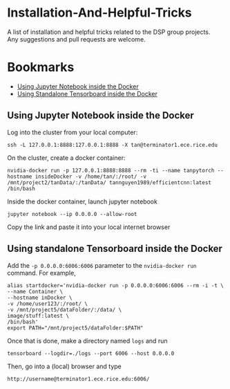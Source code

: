 # Installation-And-Helpful-Tricks
A list of installation and helpful tricks related to the DSP group projects. <br>
Any suggestions and pull requests are welcome. 

# Bookmarks
  * [Using Jupyter Notebook inside the Docker](#using-jupyter-notebook-inside-the-docker)
  * [Using Standalone Tensorboard inside the Docker](#using-standalone-tensorboard-inside-the-docker)
  
## Using Jupyter Notebook inside the Docker
Log into the cluster from your local computer:
```
ssh -L 127.0.0.1:8888:127.0.0.1:8888 -X tan@terminator1.ece.rice.edu
```
On the cluster, create a docker container:
```
nvidia-docker run -p 127.0.0.1:8888:8888 --rm -ti --name tanpytorch --hostname insideDocker -v /home/tan/:/root/ -v /mnt/project2/tanData/:/tanData/ tannguyen1989/efficientcnn:latest /bin/bash
```
Inside the docker container, launch jupyter notebook
```
jupyter notebook --ip 0.0.0.0 --allow-root
```
Copy the link and paste it into your local internet browser
  
## Using standalone Tensorboard inside the Docker
Add the `-p 0.0.0.0:6006:6006` parameter to the `nvidia-docker run` command. For example, 
```
alias startdocker='nvidia-docker run -p 0.0.0.0:6006:6006 --rm -i -t \
--name Container \
--hostname inDocker \
-v /home/user123/:/root/ \
-v /mnt/project5/dataFolder/:/data/ \
image/stuff:latest \
/bin/bash'
export PATH="/mnt/project5/dataFolder:$PATH"
```

Once that is done, make a directory named `logs` and run 
```
tensorboard --logdir=./logs --port 6006 --host 0.0.0.0
```
Then, go into a (local) browser and type 
```
http://username@terminator1.ece.rice.edu:6006/
```
